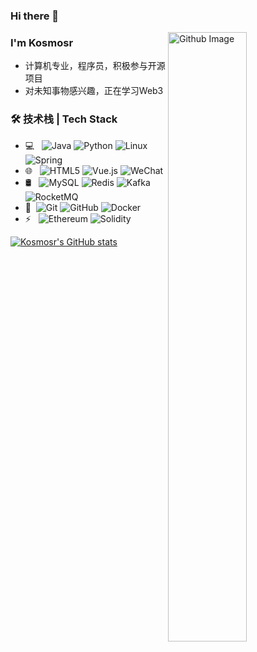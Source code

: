 ### Hi there 👋

<img width="50%" align="right" alt="Github Image" src="https://raw.githubusercontent.com/onimur/.github/master/.resources/git-header.svg" />

<!--
**kosmosr/kosmosr** is a ✨ _special_ ✨ repository because its `README.md` (this file) appears on your GitHub profile.

Here are some ideas to get you started:

- 🔭 I’m currently working on ...
- 🌱 I’m currently learning ...
- 👯 I’m looking to collaborate on ...
- 🤔 I’m looking for help with ...
- 💬 Ask me about ...
- 📫 How to reach me: ...
- 😄 Pronouns: ...
- ⚡ Fun fact: ...
-->
### I'm Kosmosr
- 计算机专业，程序员，积极参与开源项目
- 对未知事物感兴趣，正在学习Web3

### 🛠 技术栈 | Tech Stack
- 💻 &#160; ![Java](https://img.shields.io/badge/-Java-333333?style=flat&logo=Java&logoColor=007396)
![Python](https://img.shields.io/badge/-Python-333333?style=flat&logo=Python)
![Linux](https://img.shields.io/badge/-Linux-333333?style=flat&logo=Linux)
![Spring](https://img.shields.io/badge/-Spring-333333?style=flat&logo=Spring)
- 🌐 &#160; ![HTML5](https://img.shields.io/badge/-HTML5-333333?style=flat&logo=HTML5)
![Vue.js](https://img.shields.io/badge/-VueJS-333333?style=flat&logo=Vue.js)
![WeChat](https://img.shields.io/badge/-WeChat-333333?style=flat&logo=WeChat)
- 🛢 &#160; ![MySQL](https://img.shields.io/badge/-MySQL-333333?style=flat&logo=mysql)
![Redis](https://img.shields.io/badge/-Redis-333333?style=flat&logo=redis)
![Kafka](https://img.shields.io/badge/-Kafka-333333?style=flat&logo=ApacheKafka)
![RocketMQ](https://img.shields.io/badge/-RocketMQ-333333?style=flat&logo=ApacheRocketMQ)
- 🔧 &#160;![Git](https://img.shields.io/badge/-Git-333333?style=flat&logo=git)
![GitHub](https://img.shields.io/badge/-GitHub-333333?style=flat&logo=github)
![Docker](https://img.shields.io/badge/-Docker-333333?style=flat&logo=docker)
- ⚡️ &#160; ![Ethereum](https://img.shields.io/badge/-Ethereum-333333?style=flat&logo=Ethereum)
![Solidity](https://img.shields.io/badge/-Solidity-333333?style=flat&logo=Solidity)

[![Kosmosr's GitHub stats](https://github-readme-stats.vercel.app/api?username=kosmosr)](https://github.com/anuraghazra/github-readme-stats)
